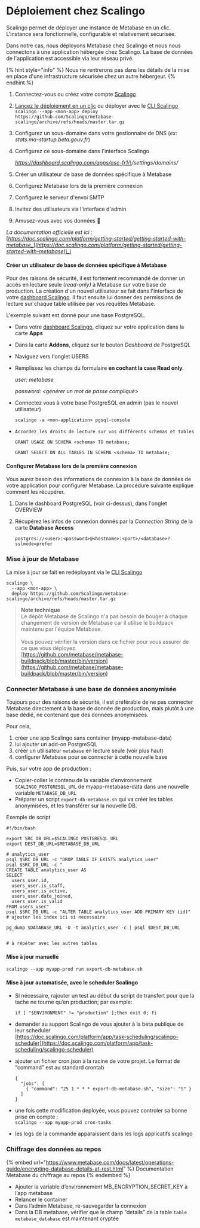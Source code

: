 # Déploiement chez Scalingo

Scalingo permet de déployer une instance de Metabase en un clic. L'instance sera fonctionnelle, configurable et relativement sécurisée.

Dans notre cas, nous déployons Metabase chez Scalingo et nous nous connectons à une application hébergée chez Scalingo. La base de données de l'application est accessible via leur réseau privé.

{% hint style="info" %}
Nous ne rentrerons pas dans les détails de la mise en place d'une infrastructure sécurisée chez un autre hébergeur.
{% endhint %}

1. Connectez-vous ou créez votre compte [Scalingo](https://scalingo.com)
2. [Lancez le déploiement en un clic](https://my.scalingo.com/deploy?source=https://github.com/Scalingo/metabase-scalingo) ou déployer avec le [CLI Scalingo](https://doc.scalingo.com/cli)\
   `scalingo --app <mon-app> deploy https://github.com/Scalingo/metabase-scalingo/archive/refs/heads/master.tar.gz`
3. Configurez un sous-domaine dans votre gestionnaire de DNS (_ex: stats.ma-startup.beta.gouv.fr_)
4.  Configurez ce sous-domaine dans l'interface Scalingo

    _https://dashboard.scalingo.com/apps/osc-fr1/\<mon-application>/settings/domains/_
5. Créer un utilisateur de base de données spécifique à Metabase
6. Configurez Metabase lors de la première connexion
7. Configurez le serveur d'envoi SMTP
8. Invitez des utilisateurs via l'interface d'admin
9. Amusez-vous avec vos données :tada:

_La documentation officielle est ici :_ [_https://doc.scalingo.com/platform/getting-started/getting-started-with-metabase_](https://doc.scalingo.com/platform/getting-started/getting-started-with-metabase)\_\_

#### Créer un utilisateur de base de données spécifique à Metabase

Pour des raisons de sécurité, il est fortement recommandé de donner un accès en lecture seule (_read-only)_ à Metabase sur votre base de production. La création d'un nouvel utilisateur se fait dans l'interface de votre [dashboard Scalingo](https://dashboard.scalingo.com). Il faut ensuite lui donner des permissions de lecture sur chaque table utilisée par vos requêtes Metabase.

L'exemple suivant est donné pour une base PostgreSQL.

* Dans votre [dashboard Scalingo](https://dashboard.scalingo.com), cliquez sur votre application dans la carte **Apps**
* Dans la carte **Addons**, cliquez sur le bouton _Dashboard_ de PostgreSQL
* Naviguez vers l'onglet USERS
*   Remplissez les champs du formulaire **en cochant la case Read only**.

    _user: metabase_

    _password: \<générer un mot de passe compliqué>_
*   Connectez vous à votre base PostgreSQL en admin (pas le nouvel utilisateur)

    `scalingo -a <mon-application> pgsql-console`
*   `Accordez les droits de lecture sur vos différents schemas et tables`

    `GRANT USAGE ON SCHEMA <schema> TO metabase;`

    `GRANT SELECT ON ALL TABLES IN SCHEMA <schema> TO metabase;`

#### Configurer Metabase lors de la première connexion

Vous aurez besoin des informations de connexion à la base de données de votre application pour configurer Metabase. La procédure suivante explique comment les récupérer.

1. Dans le dashboard PostgreSQL (voir ci-dessus), dans l'onglet OVERVIEW
2.  Récupérez les infos de connexion donnés par la _Connection String_ de la carte **Database Access**

    `postgres://<user>:<password>@<hostname>:<port>/<database>?sslmode=prefer`

### Mise à jour de Metabase

La mise à jour se fait en redéployant via le [CLI Scalingo](https://doc.scalingo.com/cli)

```
scalingo \
  --app <mon-app> \
  deploy https://github.com/Scalingo/metabase-scalingo/archive/refs/heads/master.tar.gz
```

> **Note technique**\
> Le dépôt Metabase de Scalingo n'a pas besoin de bouger à chaque changement de version de Metabase car il utilise le buildpack maintenu par l'équipe Metabase.\
> \
> Vous pouvez vérifier la version dans ce fichier pour vous assurer de ce que vous déployez.\
> [https://github.com/metabase/metabase-buildpack/blob/master/bin/version](https://github.com/metabase/metabase-buildpack/blob/master/bin/version)

### Connecter Metabase à une base de données anonymisée

Toujours pour des raisons de sécurité, il est préférable de ne pas connecter Metabase directement à la base de donnée de production, mais plutôt à une base dédié, ne contenant que des données anonymisées.

Pour cela,

1. créer une app Scalingo sans container (myapp-metabase-data)
2. lui ajouter un add-on PostgreSQL
3. créer un utilisateur `metabase` en lecture seule (voir plus haut)
4. configurer Metabase pour se connecter à cette nouvelle base

Puis, sur votre app de production :

* Copier-coller le contenu de la variable d’environnement `SCALINGO_POSTGRESQL_URL` de myapp-metabase-data dans une nouvelle variable `METABASE_DB_URL`
* Préparer un script `export-db-metabase.sh` qui va créer les tables anonymisées, et les transférer sur la nouvelle DB.

Exemple de script

```
#!/bin/bash

export SRC_DB_URL=$SCALINGO_POSTGRESQL_URL
export DEST_DB_URL=$METABASE_DB_URL

# analytics_user
psql $SRC_DB_URL -c "DROP TABLE IF EXISTS analytics_user"
psql $SRC_DB_URL -c "
CREATE TABLE analytics_user AS
SELECT
  users_user.id,
  users_user.is_staff,
  users_user.is_active,
  users_user.date_joined,
  users_user.is_valid
FROM users_user"
psql $SRC_DB_URL -c "ALTER TABLE analytics_user ADD PRIMARY KEY (id)"
# ajouter les index ici si necessaire

pg_dump $DATABASE_URL -O -t analytics_user -c | psql $DEST_DB_URL


# à répéter avec les autres tables
```

#### Mise à jour manuelle

```
scalingo --app myapp-prod run export-db-metabase.sh
```

#### Mise à jour automatisée, avec le scheduler Scalingo

*   Si nécessaire, rajouter un test au début du script de transfert pour que la tache ne tourne qu’en production; par exemple:

    ```
    if [ "$ENVIRONMENT" != "production" ];then exit 0; fi
    ```
* demander au support Scalingo de vous ajouter à la beta publique de leur scheduler\
  [https://doc.scalingo.com/platform/app/task-scheduling/scalingo-scheduler](https://doc.scalingo.com/platform/app/task-scheduling/scalingo-scheduler)
*   ajouter un fichier cron.json à la racine de votre projet. Le format de “command” est au standard crontab

    ```
    {
      "jobs": [
        { "command": "25 1 * * * export-db-metabase.sh", "size": "S" }
      ]
    }
    ```
* une fois cette modification deployée, vous pouvez controler sa bonne prise en compte :\
  `scalingo --app myapp-prod cron-tasks`
* les logs de la commande apparaissent dans les logs applicatifs scalingo

### Chiffrage des données au repos

{% embed url="https://www.metabase.com/docs/latest/operations-guide/encrypting-database-details-at-rest.html" %}
Documentation Metabase du chiffrage au repos
{% endembed %}

* Ajouter la variable d’environnement MB\_ENCRYPTION\_SECRET\_KEY à l’app metabase
* Relancer le container
* Dans l’admin Metabase, re-sauvegarder la connexion
* Dans la DB metabase, vérifier que le champ “details” de la table `table metabase_database` est maintenant cryptée
